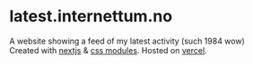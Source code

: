 # latest.internettum.no

A website showing a feed of my latest activity (such 1984 wow)  
Created with [nextjs](https://nextjs.org/) & [css modules](https://nextjs.org/docs/app/building-your-application/styling/css#css-modules). Hosted on [vercel](https://vercel.com/).

